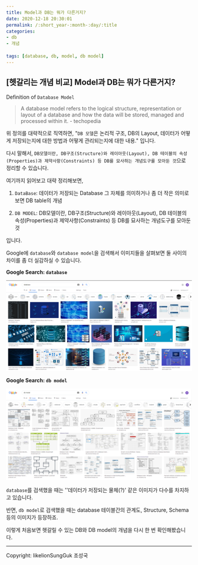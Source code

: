 ```yaml
---
title: Model과 DB는 뭐가 다른거지?
date: 2020-12-18 20:30:01
permalink: /:short_year-:month-:day/:title
categories:
- db
- 개념

tags: [database, db, model, db model]
---
```

## [헷갈리는 개념 비교] Model과 DB는 뭐가 다른거지?

Definition of `Database Model`

> A database model refers to the logical structure, representation or layout of a database and how the data will be stored, managed and processed within it. - techopedia

위 정의를 대략적으로 직역하면, "``DB 모델``은 논리적 구조, DB의 Layout, 데이터가 어떻게 저장되는지에 대한 방법과 어떻게 관리되는지에 대한 내용." 입니다.

다시 말해서, `DB모델이란, DB구조(Structure)와 레이아웃(Layout), DB 테이블의 속성(Properties)과 제약사항(Constraints) 등 DB를 묘사하는 개념도구를 모아둔 것`으로 정리할 수 있습니다.



여기까지 읽어보고 대략 정리해보면,

1. `DataBase`: 데이터가 저장되는 Database 그 자체를 의미하거나 좀 더 작은 의미로 보면 DB table의 개념

2. `DB MODEL`: DB모델이란, DB구조(Structure)와 레이아웃(Layout), DB 테이블의 속성(Properties)과 제약사항(Constraints) 등 DB를 묘사하는 개념도구를 모아둔 것

입니다.



Google에 `database`와 `database model`을 검색해서 이미지들을 살펴보면 둘 사이의 차이를 좀 더 실감하실 수 있습니다.

**Google Search: `database`**

![image-20201219003225097](/assets/img/image-20201219003225097.png)

**Google Search: `db model`**

![image-20201219003143770](/assets/img/image-20201219003143770.png)



`database`를 검색했을 때는 ''데이터가 저장되는 물체(?)' 같은 이미지가 다수를 차지하고 있습니다.

반면, `db model`로 검색했을 때는 database 테이블간의 관계도, Structure, Schema 등의 이미지가 등장하죠.

이렇게 처음보면 헷갈릴 수 있는 DB와 DB model의 개념을 다시 한 번 확인해봤습니다.

---

Copyright: likelionSungGuk 조성국